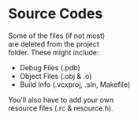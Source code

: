 # Source Codes
Some of the files (if not most)\
are deleted from the project\
folder. These might include:
- Debug Files (.pdb)
- Object Files (.obj & .o)
- Build Info (.vcxproj, .sln, Makefile)

You'll also have to add your own\
resource files (.rc & resource.h).
